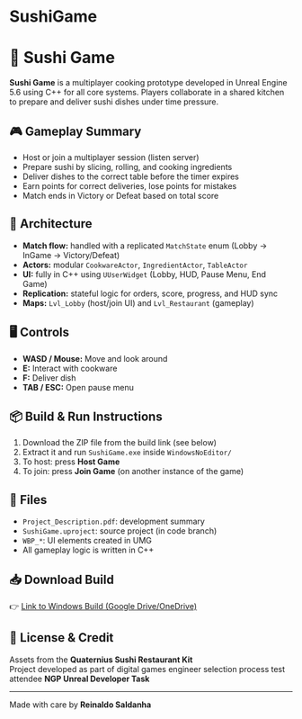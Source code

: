 # SushiGame

# 🍣 Sushi Game

**Sushi Game** is a multiplayer cooking prototype developed in Unreal Engine 5.6 using C++ for all core systems. Players collaborate in a shared kitchen to prepare and deliver sushi dishes under time pressure.

## 🎮 Gameplay Summary

- Host or join a multiplayer session (listen server)
- Prepare sushi by slicing, rolling, and cooking ingredients
- Deliver dishes to the correct table before the timer expires
- Earn points for correct deliveries, lose points for mistakes
- Match ends in Victory or Defeat based on total score

## 🧱 Architecture

- **Match flow:** handled with a replicated `MatchState` enum (Lobby → InGame → Victory/Defeat)
- **Actors:** modular `CookwareActor`, `IngredientActor`, `TableActor`
- **UI:** fully in C++ using `UUserWidget` (Lobby, HUD, Pause Menu, End Game)
- **Replication:** stateful logic for orders, score, progress, and HUD sync
- **Maps:** `Lvl_Lobby` (host/join UI) and `Lvl_Restaurant` (gameplay)

## 🖥️ Controls

- **WASD / Mouse:** Move and look around
- **E:** Interact with cookware
- **F:** Deliver dish
- **TAB / ESC:** Open pause menu

## 📦 Build & Run Instructions

1. Download the ZIP file from the build link (see below)
2. Extract it and run `SushiGame.exe` inside `WindowsNoEditor/`
3. To host: press **Host Game**
4. To join: press **Join Game** (on another instance of the game)

## 📝 Files

- `Project_Description.pdf`: development summary
- `SushiGame.uproject`: source project (in code branch)
- `WBP_*`: UI elements created in UMG
- All gameplay logic is written in C++

## 📥 Download Build

👉 [Link to Windows Build (Google Drive/OneDrive)](https://drive.google.com/drive/folders/1fx-bVTOgTW3iRGHyiZJLMnZuoH4pEjNs?usp=sharing)

## 📃 License & Credit

Assets from the **Quaternius Sushi Restaurant Kit**  
Project developed as part of digital games engineer selection process test attendee **NGP Unreal Developer Task**

---

Made with care by **Reinaldo Saldanha**
